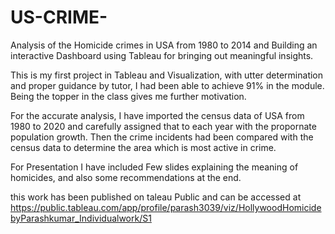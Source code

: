 # US-CRIME-
Analysis of the Homicide crimes in USA from 1980 to 2014 and Building an interactive Dashboard using Tableau for bringing out meaningful insights. 

This is my first project in Tableau and Visualization, with utter determination and proper guidance by tutor, I had been able to achieve 91% in the module. Being the topper in the class gives me further motivation.

For the accurate analysis, I have imported the census data of USA from 1980 to 2020 and carefully assigned that to each year with the propornate population growth.
Then the crime incidents had been compared with the census data to determine the area which is most active in crime.

For Presentation I have included Few slides explaining the meaning of homicides, and also some recommendations at the end.

this work has been published on taleau Public and can be accessed at https://public.tableau.com/app/profile/parash3039/viz/HollywoodHomicidebyParashkumar_Individualwork/S1
